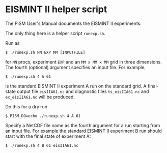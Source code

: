 EISMINT II helper script
=========

The PISM User's Manual documents the EISMINT II experiments.

The only thing here is a helper script `runexp.sh`.

Run as

    $ ./runexp.sh NN EXP MM [INPUTFILE]

for `NN` procs, experiment `EXP` and an `MM x MM x MM` grid in three dimensions.
The fourth (optional) argument specifies an input file.  For example,

    $ ./runexp.sh 4 A 61

is the standard EISMINT II experiment A run on the standard grid.  A final-state
output file `eisIIA61.nc` and diagnostic files `ts_eisIIA61.nc` and
`ex_eisIIA61.nc` will be produced.

Do this for a dry run

    $ PISM_DO=echo ./runexp.sh 4 A 61

Specify a NetCDF file name as the fourth argument for a run starting from an
input file.  For example the standard EISMINT II experiment B run should start
with the final state of experiment A:

    $ ./runexp.sh 4 B 61 eisIIA61.nc
